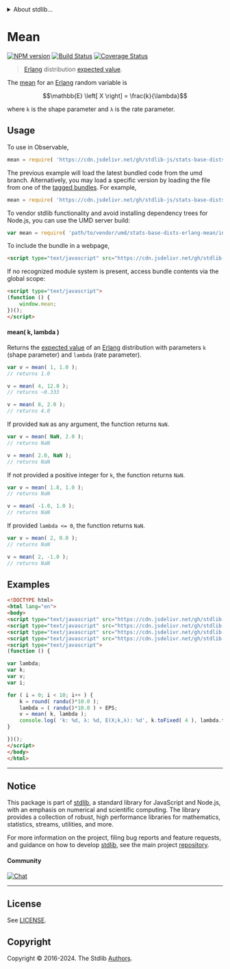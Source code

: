 <!--

@license Apache-2.0

Copyright (c) 2018 The Stdlib Authors.

Licensed under the Apache License, Version 2.0 (the "License");
you may not use this file except in compliance with the License.
You may obtain a copy of the License at

   http://www.apache.org/licenses/LICENSE-2.0

Unless required by applicable law or agreed to in writing, software
distributed under the License is distributed on an "AS IS" BASIS,
WITHOUT WARRANTIES OR CONDITIONS OF ANY KIND, either express or implied.
See the License for the specific language governing permissions and
limitations under the License.

-->


<details>
  <summary>
    About stdlib...
  </summary>
  <p>We believe in a future in which the web is a preferred environment for numerical computation. To help realize this future, we've built stdlib. stdlib is a standard library, with an emphasis on numerical and scientific computation, written in JavaScript (and C) for execution in browsers and in Node.js.</p>
  <p>The library is fully decomposable, being architected in such a way that you can swap out and mix and match APIs and functionality to cater to your exact preferences and use cases.</p>
  <p>When you use stdlib, you can be absolutely certain that you are using the most thorough, rigorous, well-written, studied, documented, tested, measured, and high-quality code out there.</p>
  <p>To join us in bringing numerical computing to the web, get started by checking us out on <a href="https://github.com/stdlib-js/stdlib">GitHub</a>, and please consider <a href="https://opencollective.com/stdlib">financially supporting stdlib</a>. We greatly appreciate your continued support!</p>
</details>

# Mean

[![NPM version][npm-image]][npm-url] [![Build Status][test-image]][test-url] [![Coverage Status][coverage-image]][coverage-url] <!-- [![dependencies][dependencies-image]][dependencies-url] -->

> [Erlang][erlang-distribution] distribution [expected value][expected-value].

<!-- Section to include introductory text. Make sure to keep an empty line after the intro `section` element and another before the `/section` close. -->

<section class="intro">

The [mean][expected-value] for an [Erlang][erlang-distribution] random variable is

<!-- <equation class="equation" label="eq:erlang_mean" align="center" raw="\mathbb{E} \left[ X \right] = \frac{k}{\lambda}" alt="Mean for an Erlang distribution."> -->

```math
\mathbb{E} \left[ X \right] = \frac{k}{\lambda}
```

<!-- <div class="equation" align="center" data-raw-text="\mathbb{E} \left[ X \right] = \frac{k}{\lambda}" data-equation="eq:erlang_mean">
    <img src="https://cdn.jsdelivr.net/gh/stdlib-js/stdlib@51534079fef45e990850102147e8945fb023d1d0/lib/node_modules/@stdlib/stats/base/dists/erlang/mean/docs/img/equation_erlang_mean.svg" alt="Mean for an Erlang distribution.">
    <br>
</div> -->

<!-- </equation> -->

where `k` is the shape parameter and `λ` is the rate parameter.

</section>

<!-- /.intro -->

<!-- Package usage documentation. -->



<section class="usage">

## Usage

To use in Observable,

```javascript
mean = require( 'https://cdn.jsdelivr.net/gh/stdlib-js/stats-base-dists-erlang-mean@umd/browser.js' )
```
The previous example will load the latest bundled code from the umd branch. Alternatively, you may load a specific version by loading the file from one of the [tagged bundles](https://github.com/stdlib-js/stats-base-dists-erlang-mean/tags). For example,

```javascript
mean = require( 'https://cdn.jsdelivr.net/gh/stdlib-js/stats-base-dists-erlang-mean@v0.2.0-umd/browser.js' )
```

To vendor stdlib functionality and avoid installing dependency trees for Node.js, you can use the UMD server build:

```javascript
var mean = require( 'path/to/vendor/umd/stats-base-dists-erlang-mean/index.js' )
```

To include the bundle in a webpage,

```html
<script type="text/javascript" src="https://cdn.jsdelivr.net/gh/stdlib-js/stats-base-dists-erlang-mean@umd/browser.js"></script>
```

If no recognized module system is present, access bundle contents via the global scope:

```html
<script type="text/javascript">
(function () {
    window.mean;
})();
</script>
```

#### mean( k, lambda )

Returns the [expected value][expected-value] of an [Erlang][erlang-distribution] distribution with parameters `k` (shape parameter) and `lambda` (rate parameter).

```javascript
var v = mean( 1, 1.0 );
// returns 1.0

v = mean( 4, 12.0 );
// returns ~0.333

v = mean( 8, 2.0 );
// returns 4.0
```

If provided `NaN` as any argument, the function returns `NaN`.

```javascript
var v = mean( NaN, 2.0 );
// returns NaN

v = mean( 2.0, NaN );
// returns NaN
```

If not provided a positive integer for `k`, the function returns `NaN`.

```javascript
var v = mean( 1.8, 1.0 );
// returns NaN

v = mean( -1.0, 1.0 );
// returns NaN
```

If provided `lambda <= 0`, the function returns `NaN`.

```javascript
var v = mean( 2, 0.0 );
// returns NaN

v = mean( 2, -1.0 );
// returns NaN
```

</section>

<!-- /.usage -->

<!-- Package usage notes. Make sure to keep an empty line after the `section` element and another before the `/section` close. -->

<section class="notes">

</section>

<!-- /.notes -->

<!-- Package usage examples. -->

<section class="examples">

## Examples

<!-- eslint no-undef: "error" -->

```html
<!DOCTYPE html>
<html lang="en">
<body>
<script type="text/javascript" src="https://cdn.jsdelivr.net/gh/stdlib-js/random-base-randu@umd/browser.js"></script>
<script type="text/javascript" src="https://cdn.jsdelivr.net/gh/stdlib-js/math-base-special-round@umd/browser.js"></script>
<script type="text/javascript" src="https://cdn.jsdelivr.net/gh/stdlib-js/constants-float64-eps@umd/browser.js"></script>
<script type="text/javascript" src="https://cdn.jsdelivr.net/gh/stdlib-js/stats-base-dists-erlang-mean@umd/browser.js"></script>
<script type="text/javascript">
(function () {

var lambda;
var k;
var v;
var i;

for ( i = 0; i < 10; i++ ) {
    k = round( randu()*10.0 );
    lambda = ( randu()*10.0 ) + EPS;
    v = mean( k, lambda );
    console.log( 'k: %d, λ: %d, E(X;k,λ): %d', k.toFixed( 4 ), lambda.toFixed( 4 ), v.toFixed( 4 ) );
}

})();
</script>
</body>
</html>
```

</section>

<!-- /.examples -->

<!-- Section to include cited references. If references are included, add a horizontal rule *before* the section. Make sure to keep an empty line after the `section` element and another before the `/section` close. -->

<section class="references">

</section>

<!-- /.references -->

<!-- Section for related `stdlib` packages. Do not manually edit this section, as it is automatically populated. -->

<section class="related">

</section>

<!-- /.related -->

<!-- Section for all links. Make sure to keep an empty line after the `section` element and another before the `/section` close. -->


<section class="main-repo" >

* * *

## Notice

This package is part of [stdlib][stdlib], a standard library for JavaScript and Node.js, with an emphasis on numerical and scientific computing. The library provides a collection of robust, high performance libraries for mathematics, statistics, streams, utilities, and more.

For more information on the project, filing bug reports and feature requests, and guidance on how to develop [stdlib][stdlib], see the main project [repository][stdlib].

#### Community

[![Chat][chat-image]][chat-url]

---

## License

See [LICENSE][stdlib-license].


## Copyright

Copyright &copy; 2016-2024. The Stdlib [Authors][stdlib-authors].

</section>

<!-- /.stdlib -->

<!-- Section for all links. Make sure to keep an empty line after the `section` element and another before the `/section` close. -->

<section class="links">

[npm-image]: http://img.shields.io/npm/v/@stdlib/stats-base-dists-erlang-mean.svg
[npm-url]: https://npmjs.org/package/@stdlib/stats-base-dists-erlang-mean

[test-image]: https://github.com/stdlib-js/stats-base-dists-erlang-mean/actions/workflows/test.yml/badge.svg?branch=v0.2.0
[test-url]: https://github.com/stdlib-js/stats-base-dists-erlang-mean/actions/workflows/test.yml?query=branch:v0.2.0

[coverage-image]: https://img.shields.io/codecov/c/github/stdlib-js/stats-base-dists-erlang-mean/main.svg
[coverage-url]: https://codecov.io/github/stdlib-js/stats-base-dists-erlang-mean?branch=main

<!--

[dependencies-image]: https://img.shields.io/david/stdlib-js/stats-base-dists-erlang-mean.svg
[dependencies-url]: https://david-dm.org/stdlib-js/stats-base-dists-erlang-mean/main

-->

[chat-image]: https://img.shields.io/gitter/room/stdlib-js/stdlib.svg
[chat-url]: https://app.gitter.im/#/room/#stdlib-js_stdlib:gitter.im

[stdlib]: https://github.com/stdlib-js/stdlib

[stdlib-authors]: https://github.com/stdlib-js/stdlib/graphs/contributors

[umd]: https://github.com/umdjs/umd
[es-module]: https://developer.mozilla.org/en-US/docs/Web/JavaScript/Guide/Modules

[deno-url]: https://github.com/stdlib-js/stats-base-dists-erlang-mean/tree/deno
[deno-readme]: https://github.com/stdlib-js/stats-base-dists-erlang-mean/blob/deno/README.md
[umd-url]: https://github.com/stdlib-js/stats-base-dists-erlang-mean/tree/umd
[umd-readme]: https://github.com/stdlib-js/stats-base-dists-erlang-mean/blob/umd/README.md
[esm-url]: https://github.com/stdlib-js/stats-base-dists-erlang-mean/tree/esm
[esm-readme]: https://github.com/stdlib-js/stats-base-dists-erlang-mean/blob/esm/README.md
[branches-url]: https://github.com/stdlib-js/stats-base-dists-erlang-mean/blob/main/branches.md

[stdlib-license]: https://raw.githubusercontent.com/stdlib-js/stats-base-dists-erlang-mean/main/LICENSE

[erlang-distribution]: https://en.wikipedia.org/wiki/Erlang_distribution

[expected-value]: https://en.wikipedia.org/wiki/Expected_value

</section>

<!-- /.links -->
